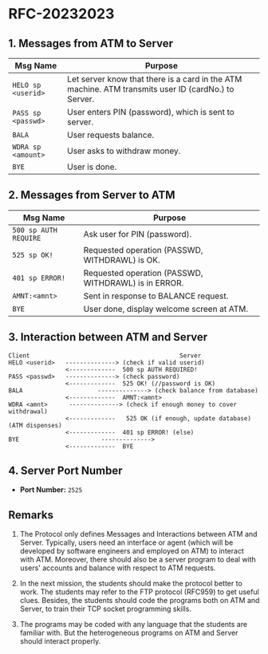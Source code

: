 # RFC-20232023

## 1. Messages from ATM to Server

| Msg Name | Purpose |
|----------|---------|
| `HELO sp <userid>` | Let server know that there is a card in the ATM machine. ATM transmits user ID (cardNo.) to Server. |
| `PASS sp <passwd>` | User enters PIN (password), which is sent to server. |
| `BALA` | User requests balance. |
| `WDRA sp <amount>` | User asks to withdraw money. |
| `BYE` | User is done. |

## 2. Messages from Server to ATM

| Msg Name | Purpose |
|----------|---------|
| `500 sp AUTH REQUIRE` | Ask user for PIN (password). |
| `525 sp OK!` | Requested operation (PASSWD, WITHDRAWL) is OK. |
| `401 sp ERROR!` | Requested operation (PASSWD, WITHDRAWL) is in ERROR. |
| `AMNT:<amnt>` | Sent in response to BALANCE request. |
| `BYE` | User done, display welcome screen at ATM. |

## 3. Interaction between ATM and Server

```
Client                                          Server
HELO <userid>   --------------> (check if valid userid)
                <-------------  500 sp AUTH REQUIRED!
PASS <passwd>   --------------> (check password)
                <-------------  525 OK! (//password is OK)
BALA                     --------------> (check balance from database)
                <-------------  AMNT:<amnt>
WDRA <amnt>      --------------> (check if enough money to cover withdrawal)
                <-------------   525 OK (if enough, update database)
(ATM dispenses)
                <-------------  401 sp ERROR! (else)
BYE                       -------------->
                <-------------  BYE
```

## 4. Server Port Number

- **Port Number:** `2525`

## Remarks

1. The Protocol only defines Messages and Interactions between ATM and Server. Typically, users need an interface or agent (which will be developed by software engineers and employed on ATM) to interact with ATM. Moreover, there should also be a server program to deal with users' accounts and balance with respect to ATM requests.

2. In the next mission, the students should make the protocol better to work. The students may refer to the FTP protocol (RFC959) to get useful clues. Besides, the students should code the programs both on ATM and Server, to train their TCP socket programming skills.

3. The programs may be coded with any language that the students are familiar with. But the heterogeneous programs on ATM and Server should interact properly.